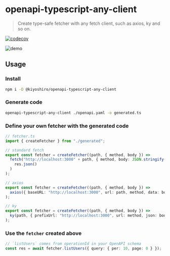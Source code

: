 # openapi-typescript-any-client

> Create type-safe fetcher with any fetch client, such as axios, ky and so on.

[![codecov](https://codecov.io/gh/KoichiKiyokawa/openapi-typescript-any-client/branch/main/graph/badge.svg?token=KBPSYME8M7)](https://codecov.io/gh/KoichiKiyokawa/openapi-typescript-any-client)

![demo](https://user-images.githubusercontent.com/40315079/220818384-0d7701f3-6883-4de1-96c7-7f56c3aa6333.gif)

## Usage

### Install

```bash
npm i -D @kiyoshiro/openapi-typescript-any-client
```

### Generate code

```bash
openapi-typescript-any-client ./openapi.yaml -o generated.ts
```

### Define your own fetcher with the generated code

```ts
// fetcher.ts
import { createFetcher } from "./generated";

// standard fetch
export const fetcher = createFetcher((path, { method, body }) =>
  fetch("http://localhost:3000" + path, { method, body: JSON.stringify(body) }).then((res) =>
    res.json()
  )
);

// axios
export const fetcher = createFetcher((path, { method, body }) =>
  axios({ baseURL: "http://localhost:3000", url: path, method, data: body }).then((res) => res.data)
);

// ky
export const fetcher = createFetcher((path, { method, body }) =>
  ky(path, { prefixUrl: "http://localhost:3000", url: method, json: body }).json()
);
```

### Use the `fetcher` created above

```ts
// `listUsers` comes from operationId in your OpenAPI schema
const res = await fetcher.listUsers({ query: { per: 10, page: 0 } });
```
